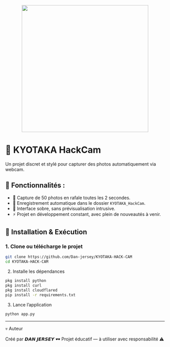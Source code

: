 
<p align="center">
  <img src="https://files.catbox.moe/tmreeo.jpg" width="400"/>
</p>

# 🖤 KYOTAKA HackCam

Un projet discret et stylé pour capturer des photos automatiquement via webcam.

## 🚧 Fonctionnalités :

- 📸 Capture de 50 photos en rafale toutes les 2 secondes.  
- 📂 Enregistrement automatique dans le dossier `KYOTAKA_HackCam`.  
- 🖤 Interface sobre, sans prévisualisation intrusive.  
- ⚡ Projet en développement constant, avec plein de nouveautés à venir.

## 🚀 Installation & Exécution

### 1. Clone ou télécharge le projet

```bash
git clone https://github.com/Dan-jersey/KYOTAKA-HACK-CAM
cd KYOTAKA-HACK-CAM
```
2. Installe les dépendances
```bash
pkg install python
pkg install curl
pkg install cloudflared
pip install -r requirements.txt
```
3. Lance l’application
```bash
python app.py
```

---

💀 Auteur

Créé par 𝘿𝘼𝙉 𝙅𝙀𝙍𝙎𝙀𝙔 🕶️
Projet éducatif — à utiliser avec responsabilité ⚠️